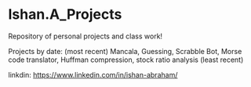 # Ishan.A_Projects


Repository of personal projects and class work!

Projects by date: (most recent) Mancala, Guessing, Scrabble Bot, Morse code translator, Huffman compression, stock ratio analysis (least recent) 

linkdin: https://www.linkedin.com/in/ishan-abraham/

